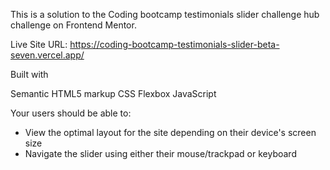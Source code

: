 This is a solution to the Coding bootcamp testimonials slider challenge hub challenge on Frontend Mentor.

Live Site URL: https://coding-bootcamp-testimonials-slider-beta-seven.vercel.app/

Built with

Semantic HTML5 markup
CSS Flexbox
JavaScript

Your users should be able to:

- View the optimal layout for the site depending on their device's screen size
- Navigate the slider using either their mouse/trackpad or keyboard
